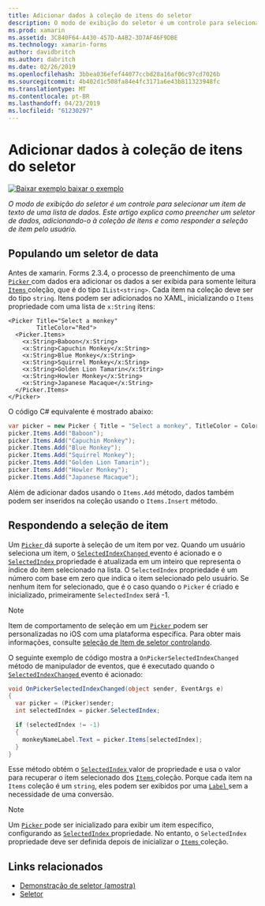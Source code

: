 ```yaml
---
title: Adicionar dados à coleção de itens do seletor
description: O modo de exibição do seletor é um controle para selecionar um item de texto de uma lista de dados. Este artigo explica como preencher um seletor de dados, adicionando-o à coleção de itens e como responder a seleção de item pelo usuário.
ms.prod: xamarin
ms.assetid: 3C840F64-A430-457D-A4B2-3D7AF46F9DBE
ms.technology: xamarin-forms
author: davidbritch
ms.author: dabritch
ms.date: 02/26/2019
ms.openlocfilehash: 3bbea036efef44077ccbd28a16af06c97cd7026b
ms.sourcegitcommit: 4b402d1c508fa84e4fc3171a6e43b811323948fc
ms.translationtype: MT
ms.contentlocale: pt-BR
ms.lasthandoff: 04/23/2019
ms.locfileid: "61230297"
---
```

# <a name="adding-data-to-a-pickers-items-collection"></a>Adicionar dados à coleção de itens do seletor

[![Baixar exemplo](~/media/shared/download.png) baixar o exemplo](https://developer.xamarin.com/samples/xamarin-forms/UserInterface/PickerDemo/)

_O modo de exibição do seletor é um controle para selecionar um item de texto de uma lista de dados. Este artigo explica como preencher um seletor de dados, adicionando-o à coleção de itens e como responder a seleção de item pelo usuário._

## <a name="populating-a-picker-with-data"></a>Populando um seletor de data

Antes de xamarin. Forms 2.3.4, o processo de preenchimento de uma [ `Picker` ](xref:Xamarin.Forms.Picker) com dados era adicionar os dados a ser exibida para somente leitura [ `Items` ](xref:Xamarin.Forms.Picker.Items) coleção, que é do tipo `IList<string>`. Cada item na coleção deve ser do tipo `string`. Itens podem ser adicionados no XAML, inicializando o `Items` propriedade com uma lista de `x:String` itens:

```xaml
<Picker Title="Select a monkey"
        TitleColor="Red">
  <Picker.Items>
    <x:String>Baboon</x:String>
    <x:String>Capuchin Monkey</x:String>
    <x:String>Blue Monkey</x:String>
    <x:String>Squirrel Monkey</x:String>
    <x:String>Golden Lion Tamarin</x:String>
    <x:String>Howler Monkey</x:String>
    <x:String>Japanese Macaque</x:String>
  </Picker.Items>
</Picker>
```

O código C# equivalente é mostrado abaixo:

```csharp
var picker = new Picker { Title = "Select a monkey", TitleColor = Color.Red };
picker.Items.Add("Baboon");
picker.Items.Add("Capuchin Monkey");
picker.Items.Add("Blue Monkey");
picker.Items.Add("Squirrel Monkey");
picker.Items.Add("Golden Lion Tamarin");
picker.Items.Add("Howler Monkey");
picker.Items.Add("Japanese Macaque");
```

Além de adicionar dados usando o `Items.Add` método, dados também podem ser inseridos na coleção usando o `Items.Insert` método.

## <a name="responding-to-item-selection"></a>Respondendo a seleção de item

Um [ `Picker` ](xref:Xamarin.Forms.Picker) dá suporte à seleção de um item por vez. Quando um usuário seleciona um item, o [ `SelectedIndexChanged` ](xref:Xamarin.Forms.Picker.SelectedIndexChanged) evento é acionado e o [ `SelectedIndex` ](xref:Xamarin.Forms.Picker.SelectedIndex) propriedade é atualizada em um inteiro que representa o índice do item selecionado na lista. O `SelectedIndex` propriedade é um número com base em zero que indica o item selecionado pelo usuário. Se nenhum item for selecionado, que é o caso quando o `Picker` é criado e inicializado, primeiramente `SelectedIndex` será -1.

> [!NOTE]
> Item de comportamento de seleção em um [ `Picker` ](xref:Xamarin.Forms.Picker) podem ser personalizadas no iOS com uma plataforma específica. Para obter mais informações, consulte [seleção de Item de seletor controlando](~/xamarin-forms/platform/ios/picker-selection.md).

O seguinte exemplo de código mostra a `OnPickerSelectedIndexChanged` método de manipulador de eventos, que é executado quando o [ `SelectedIndexChanged` ](xref:Xamarin.Forms.Picker.SelectedIndexChanged) evento é acionado:

```csharp
void OnPickerSelectedIndexChanged(object sender, EventArgs e)
{
  var picker = (Picker)sender;
  int selectedIndex = picker.SelectedIndex;

  if (selectedIndex != -1)
  {
    monkeyNameLabel.Text = picker.Items[selectedIndex];
  }
}
```

Esse método obtém o [ `SelectedIndex` ](xref:Xamarin.Forms.Picker.SelectedIndex) valor de propriedade e usa o valor para recuperar o item selecionado dos [ `Items` ](xref:Xamarin.Forms.Picker.Items) coleção. Porque cada item na `Items` coleção é um `string`, eles podem ser exibidos por uma [ `Label` ](xref:Xamarin.Forms.Label) sem a necessidade de uma conversão.

> [!NOTE]
> Um [ `Picker` ](xref:Xamarin.Forms.Picker) pode ser inicializado para exibir um item específico, configurando as [ `SelectedIndex` ](xref:Xamarin.Forms.Picker.SelectedIndex) propriedade. No entanto, o `SelectedIndex` propriedade deve ser definida depois de inicializar o [ `Items` ](xref:Xamarin.Forms.Picker.Items) coleção.

## <a name="related-links"></a>Links relacionados

- [Demonstração de seletor (amostra)](https://developer.xamarin.com/samples/xamarin-forms/UserInterface/PickerDemo/)
- [Seletor](xref:Xamarin.Forms.Picker)
